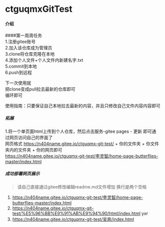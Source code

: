 # ctguqmxGitTest

#### 介绍
####第一周周任务  
1.注册gitee账号  
2.加入该仓库成为管理员  
3.clone将仓库克隆在本地  
4.添加个人文件+个人文件内新建名字.txt  
5.commit到本地  
6.push到远程  
 
下一次使用就  
把clone变成pull拉去最新的仓库即可  
循环即可  

使用指南：只要保证自己本地拉去最新的内容，并且只修改自己文件内容内容即可  

##### 拓展
1.将一个单页面html上传到个人仓库，然后点击服务-gitee pages - 更新 即可通过网页访问自己的界面了  
网页格式
https://n404name.gitee.io/ctguqmx-git-test/ + 你的文件夹 + 你文件夹内的文件夹 + 你的网页即可  
https://n404name.gitee.io/ctguqmx-git-test/李灵智/home-page-butterflies-master/index.html

##### 成功部署网页展示
> 请自己直接通过gitee修改编辑readme.md文件增加
> 换行是两个空格

1. https://n404name.gitee.io/ctguqmx-git-test/李灵智/home-page-butterflies-master/index.html  
2. https://n404name.gitee.io/ctguqmx-git-test/%E5%96%BB%E9%91%AB%E9%94%90/html/index.html yxr  
3. https://n404name.gitee.io/ctguqmx-git-test/吴奔/index.html